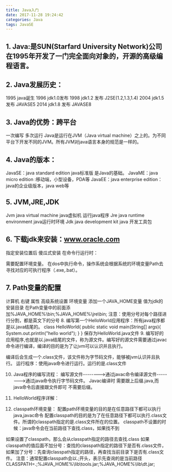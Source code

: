 ```yaml
---
title: Java入门
date: 2017-11-28 19:24:42
categories: Java
tags: JavaSE
---
```

## 1.	Java:是SUN(Starfard University Network)公司在1995年开发了一门完全面向对象的，开源的高级编程语言。
## 2.	Java发展历史：
1995 java诞生
1996 jdk1.0发布
1998 jdk1.2 发布  J2SE(1.2,1.3,1.4)
2004 jdk1.5 发布  JAVASE5
2014 jdk1.8 发布  JAVASE8
## 3.	Java的优势：跨平台
一次编写 多次运行
Java是运行在JVM（Java virtual machine）之上的。为不同平台下开发不同的JVM。所有JVM对java语言本身的规范是一样的。
## 4.	Java的版本：
JavaSE：java standard edition java标准版 是Java的基础。
JavaME：java micro edition :移动端，小型设备，PDA等
JavaEE：java enterprise edition：java的企业级版本，java web等
## 5.	JVM,JRE,JDK
Jvm java virtual machine 		java虚拟机 运行java程序
Jre  java runtime environment  	java运行时环境
Jdk  java development kit java	开发工具包
## 6.	下载jdk来安装：www.oracle.com
指定安装位置后 傻瓜式安装
在命令行运行时：

需要配置环境变量。
在dos中执行命令，操作系统会根据系统的环境变量Path去寻找对应的可执行程序（.exe,.bat）。
## 7.	Path变量的配置
计算机  右键  属性  高级系统设置  环境变量 
添加一个JAVA_HOME变量 值为jdk的安装目录
在Path变量中的前面添加%JAVA_HOME%\bin;%JAVA_HOME%\jre\bin;
注意：使用分号对每个路径进行分割，都是英文下的分号
8.	编写第一个HelloWorld应用程序：所有java程序都是以.java结尾的。
class HelloWorld{
    public static void main(String[] args){
	     System.out.println("hello world");
    }
}
保存为HelloWorld.java文件
9.	编写好的应用程序,也就是以.java结尾的文件，称为源文件。编写好的源文件需要通过javac命令进行编译，编译的目的是为了让jvm可以认识并且执行。
 
编译后会生成一个.class文件，该文件称为字节码文件，能够被jvm认识并且执行。
运行程序：使用java命令进行运行。运行的是.class文件
 
10.	Java程序的编写流程：
编写源文件-------->通过javac命令编译源文件-------->通过java命令执行字节码文件。
Javac编译时 需要跟上后缀.java,而java命令后直接跟文件即可 不需要后缀。
11.	HelloWorld程序详解：
 
12.	classpath环境变量：
配置path环境变量的目的是在任意路径下都可以执行java,javac命令
配置classpath的目的是为了在任意路径下都可以执行.class文件。所谓的classpath指定的是.class文件所在的位置。
classpath不设置的时候：java命令会在当前路径下查找.class，如果找不到
 
如果设置了classpath，那么会从classpath指定的路径去查找.class
如果classpath的值后面不加分号：查找的classpath指定的路径下是否有.class文件，
如果加了分号：先查询classpath指定的路径，再查找当前目录下是否有.class文件。
注意：通常配置classpath会以.;开头，表示先查询的是当前路径
CLASSPATH=.;%JAVA_HOME%\lib\tools.jar;%JAVA_HOME%\lib\dt.jar;
